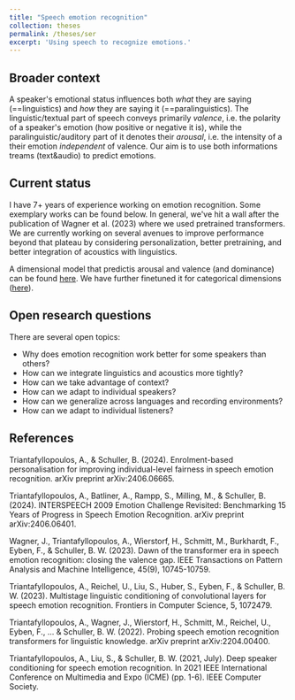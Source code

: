 ```yaml
---
title: "Speech emotion recognition"
collection: theses
permalink: /theses/ser
excerpt: 'Using speech to recognize emotions.'
---
```


Broader context
---
A speaker's emotional status influences both *what* they are saying (==linguistics) and *how* they are saying it (==paralinguistics). The linguistic/textual part of speech conveys primarily *valence*, i.e. the polarity of a speaker's emotion (how positive or negative it is), while the paralinguistic/auditory part of it denotes their *arousal*, i.e. the intensity of a their emotion *independent* of valence. Our aim is to use both informations treams (text&audio) to predict emotions.

Current status
---
I have 7+ years of experience working on emotion recognition. Some exemplary works can be found below. In general, we've hit a wall after the publication of Wagner et al. (2023) where we used pretrained transformers. We are currently working on several avenues to improve performance beyond that plateau by considering personalization, better pretraining, and better integration of acoustics with linguistics.

A dimensional model that predictis arousal and valence (and dominance) can be found [here](https://huggingface.co/audeering/wav2vec2-large-robust-12-ft-emotion-msp-dim). We have further finetuned it for categorical dimensions ([here](https://huggingface.co/autrainer/msp-podcast-emo-class-big4-w2v2-l-emo)).

Open research questions
---
There are several open topics:

* Why does emotion recognition work better for some speakers than others?
* How can we integrate linguistics and acoustics more tightly?
* How can we take advantage of context?
* How can we adapt to individual speakers?
* How can we generalize across languages and recording environments?
* How can we adapt to individual listeners?

References
---

Triantafyllopoulos, A., & Schuller, B. (2024). Enrolment-based personalisation for improving individual-level fairness in speech emotion recognition. arXiv preprint arXiv:2406.06665.

Triantafyllopoulos, A., Batliner, A., Rampp, S., Milling, M., & Schuller, B. (2024). INTERSPEECH 2009 Emotion Challenge Revisited: Benchmarking 15 Years of Progress in Speech Emotion Recognition. arXiv preprint arXiv:2406.06401.

Wagner, J., Triantafyllopoulos, A., Wierstorf, H., Schmitt, M., Burkhardt, F., Eyben, F., & Schuller, B. W. (2023). Dawn of the transformer era in speech emotion recognition: closing the valence gap. IEEE Transactions on Pattern Analysis and Machine Intelligence, 45(9), 10745-10759.

Triantafyllopoulos, A., Reichel, U., Liu, S., Huber, S., Eyben, F., & Schuller, B. W. (2023). Multistage linguistic conditioning of convolutional layers for speech emotion recognition. Frontiers in Computer Science, 5, 1072479.

Triantafyllopoulos, A., Wagner, J., Wierstorf, H., Schmitt, M., Reichel, U., Eyben, F., ... & Schuller, B. W. (2022). Probing speech emotion recognition transformers for linguistic knowledge. arXiv preprint arXiv:2204.00400.

Triantafyllopoulos, A., Liu, S., & Schuller, B. W. (2021, July). Deep speaker conditioning for speech emotion recognition. In 2021 IEEE International Conference on Multimedia and Expo (ICME) (pp. 1-6). IEEE Computer Society.